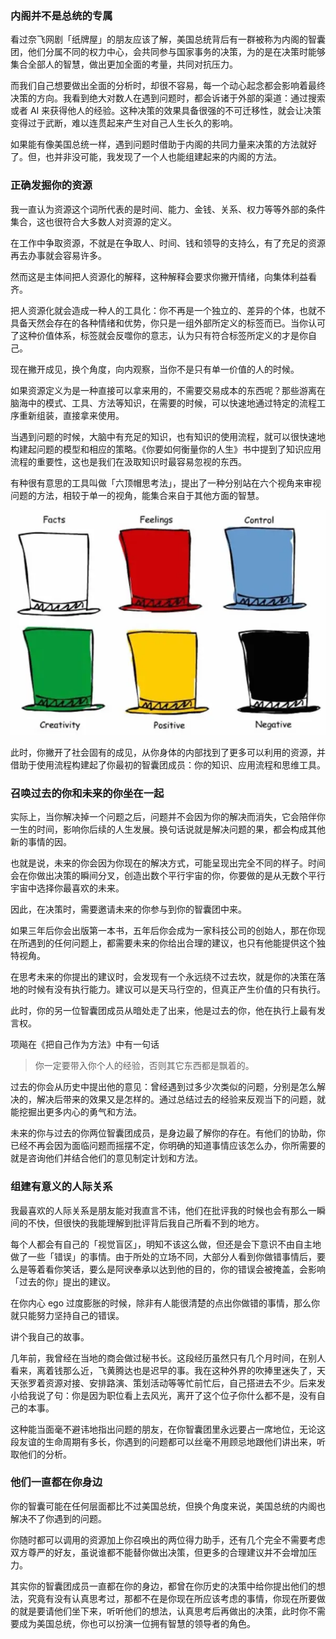 
### 内阁并不是总统的专属

看过奈飞网剧「纸牌屋」的朋友应该了解，美国总统背后有一群被称为内阁的智囊团，他们分属不同的权力中心，会共同参与国家事务的决策，为的是在决策时能够集合全部人的智慧，做出更加全面的考量，共同对抗压力。

而我们自己想要做出全面的分析时，却很不容易，每一个动心起念都会影响着最终决策的方向。我看到绝大对数人在遇到问题时，都会诉诸于外部的渠道：通过搜索或者 AI 来获得他人的经验。这种决策的效果具备很强的不可迁移性，就会让决策变得过于武断，难以连贯起来产生对自己人生长久的影响。

如果能有像美国总统一样，遇到问题时借助于内阁的共同力量来决策的方法就好了。但，也并非没可能，我发现了一个人也能组建起来的内阁的方法。

### 正确发掘你的资源

我一直认为资源这个词所代表的是时间、能力、金钱、关系、权力等等外部的条件集合，这也很符合大多数人对资源的定义。

在工作中争取资源，不就是在争取人、时间、钱和领导的支持么，有了充足的资源再去办事就会容易许多。

然而这是主体间把人资源化的解释，这种解释会要求你撇开情绪，向集体利益看齐。

把人资源化就会造成一种人的工具化：你不再是一个独立的、差异的个体，也就不具备天然会存在的各种情绪和优势，你只是一组外部所定义的标签而已。当你认可了这种价值体系，标签就会反噬你的意志，认为只有符合标签所定义的才是你自己。

现在撇开成见，换个角度，向内观察，当你不是只有单一价值的人的时候。

如果资源定义为是一种直接可以拿来用的，不需要交易成本的东西呢？那些游离在脑海中的模式、工具、方法等知识，在需要的时候，可以快速地通过特定的流程工序重新组装，直接拿来使用。

当遇到问题的时候，大脑中有充足的知识，也有知识的使用流程，就可以很快速地构建起问题的模型和相应的策略。《你要如何衡量你的人生》书中提到了知识应用流程的重要性，这也是我们在汲取知识时最容易忽视的东西。

有种很有意思的工具叫做「六顶帽思考法」，提出了一种分别站在六个视角来审视问题的方法，相较于单一的视角，能集合来自于其他方面的智慧。

![20190425122620_72798](https://github.com/ivone-liu/picx-images-hosting/raw/master/20240929/20190425122620_72798.6m3vep8srz.webp)

此时，你撇开了社会固有的成见，从你身体的内部找到了更多可以利用的资源，并借助于使用流程构建起了你最初的智囊团成员：你的知识、应用流程和思维工具。

### 召唤过去的你和未来的你坐在一起

实际上，当你解决掉一个问题之后，问题并不会因为你的解决而消失，它会陪伴你一生的时间，影响你后续的人生发展。换句话说就是解决问题的果，都会构成其他新的事情的因。

也就是说，未来的你会因为你现在的解决方式，可能呈现出完全不同的样子。时间会在你做出决策的瞬间分叉，创造出数个平行宇宙的你，你要做的是从无数个平行宇宙中选择你最喜欢的未来。

因此，在决策时，需要邀请未来的你参与到你的智囊团中来。

如果三年后你会出版第一本书，五年后你会成为一家科技公司的创始人，那在你现在所遇到的任何问题上，都需要未来的你给出合理的建议，也只有他能提供这个独特视角。

在思考未来的你提出的建议时，会发现有一个永远绕不过去坎，就是你的决策在落地的时候有没有执行能力。建议可以是天马行空的，但真正产生价值的只有执行。

此时，你的另一位智囊团成员从暗处走了出来，他是过去的你，他在执行上最有发言权。

项飚在《把自己作为方法》中有一句话

> 你一定要带入你个人的经验，否则其它东西都是飘着的。

过去的你会从历史中提出他的意见：曾经遇到过多少次类似的问题，分别是怎么解决的，解决后带来的效果又是怎样的。通过总结过去的经验来反观当下的问题，就能挖掘出更多内心的勇气和方法。

未来的你与过去的你两位智囊团成员，是身边最了解你的存在。有他们的协助，你已经不再会因为面临问题而摇摆不定，你明确的知道事情应该怎么办，你所需要的就是咨询他们并结合他们的意见制定计划和方法。

### 组建有意义的人际关系

我最喜欢的人际关系是朋友能对我直言不讳，他们在批评我的时候也会有那么一瞬间的不快，但很快的我能理解到批评背后我自己所看不到的地方。

每个人都会有自己的「视觉盲区」，明知不该这么做，但还是会下意识不由自主地做了一些「错误」的事情。由于所处的立场不同，大部分人看到你做错事情后，要么是等着看你笑话，要么是阿谀奉承以达到他的目的，你的错误会被掩盖，会影响「过去的你」提出的建议。

在你内心 ego 过度膨胀的时候，除非有人能很清楚的点出你做错的事情，那么你就只能努力坚持自己的错误。

讲个我自己的故事。

几年前，我曾经在当地的商会做过秘书长。这段经历虽然只有几个月时间，在别人看来，离着钱那么近，飞黄腾达也是迟早的事。我在这种外界的吹捧里迷失了，天天张罗着资源对接、安排路演、策划活动等等忙前忙后，自己搭进去不少。后来发小给我说了句：你是因为职位看上去风光，离开了这个位子你什么都不是，没有自己的本事。

这种能当面毫不避讳地指出问题的朋友，在你智囊团里永远要占一席地位，无论这段友谊的生命周期有多长，你遇到的问题都可以丝毫不用顾忌地跟他们讲出来，听取他们的分析。

### 他们一直都在你身边

你的智囊可能在任何层面都比不过美国总统，但换个角度来说，美国总统的内阁也解决不了你遇到的问题。

你随时都可以调用的资源加上你召唤出的两位得力助手，还有几个完全不需要考虑双方尊严的好友，虽说谁都不能替你做出决策，但更多的合理建议并不会增加压力。

其实你的智囊团成员一直都在你的身边，都曾在你历史的决策中给你提出他们的想法，究竟有没有认真思考过，那都不在是你现在所应该考虑的事情，你现在所要做的就是要请他们坐下来，听听他们的想法，认真思考后再做出的决策，此时你不需要成为美国总统，你也可以扮演一位拥有智慧的领导者的角色。